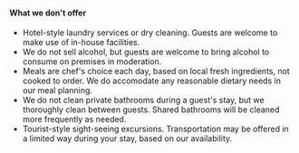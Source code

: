 #### What we don't offer

* Hotel-style laundry services or dry cleaning. Guests are welcome to make use of in-house facilities.
* We do not sell alcohol, but guests are welcome to bring alcohol to consume on premises in moderation.
* Meals are chef's choice each day, based on local fresh ingredients, not cooked to order. We do accomodate any reasonable dietary needs in our meal planning.
* We do not clean private bathrooms during a guest's stay, but we thoroughly clean between guests. Shared bathrooms will be cleaned more frequently as needed.
* Tourist-style sight-seeing excursions. Transportation may be offered in a limited way during your stay, based on our availability.
